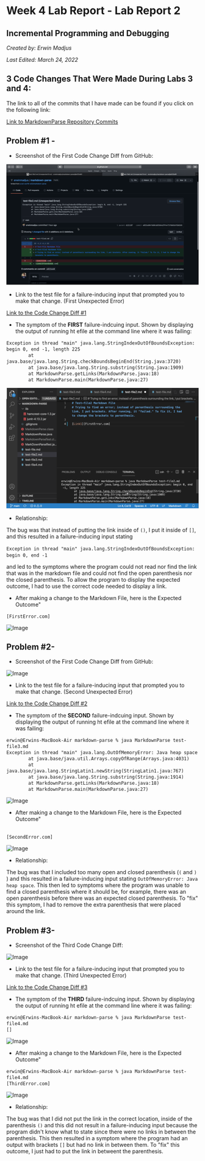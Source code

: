 # **Week 4 Lab Report - Lab Report 2**

## Incremental Programming and Debugging
*Created by: Erwin Madjus*

*Last Edited: March 24, 2022*

## 3 Code Changes That Were Made During Labs 3 and 4: 

The link to all of the commits that I have made can be found if you click on the following link: 

[Link to MarkdownParse Repository Commits](https://github.com/erwinmadjus/markdown-parse/commits/main)

## **Problem #1 -** 

* Screenshot of the First Code Change Diff from GitHub: 

![Image](FirstCodeDiff.png) 

* Link to the test file for a failure-inducing input that prompted you to make that change. (First Unexpected Error)

[Link to the Code Change Diff #1](https://github.com/erwinmadjus/markdown-parse/commit/a022a604fd60cb653d4e29fe471fb8e5a918d2d1)

* The symptom of the **FIRST** failure-indcuing input. Shown by displaying the output of running ht efile at the command line where it was failing:  

```
Exception in thread "main" java.lang.StringIndexOutOfBoundsException: begin 0, end -1, length 225
        at java.base/java.lang.String.checkBoundsBeginEnd(String.java:3720)
        at java.base/java.lang.String.substring(String.java:1909)
        at MarkdownParse.getLinks(MarkdownParse.java:18)
        at MarkdownParse.main(MarkdownParse.java:27)
```

![Image](FirstUnexpectedOutcome.png) 

* Relationship: 

The bug was that instead of putting the link inside of ```()```, I put it inside of ```[]```, and this resulted in a failure-inducing input stating 

```Exception in thread "main" java.lang.StringIndexOutOfBoundsException: begin 0, end -1``` 

and led to the symptoms where the program could not read nor find the link that was in the markdown file and could not find the open parenthesis nor the closed parenthesis. To allow the program to display the expected outcome, I had to use the correct code needed to display a link. 

* After making a change to the Markdown File, here is the Expected Outcome"

```
[FirstError.com]
```

![Image](FirstExpectedOutcome.png) 


## **Problem #2-**

* Screenshot of the First Code Change Diff from GitHub: 

![Image](SecondCodeDiff.png)  

* Link to the test file for a failure-inducing input that prompted you to make that change. (Second Unexpected Error)

[Link to the Code Change Diff #2](https://github.com/erwinmadjus/markdown-parse/commit/2092412590b34f7bb0359098dc35f653d52e3569)

* The symptom of the **SECOND** failure-indcuing input. Shown by displaying the output of running ht efile at the command line where it was failing:  


```
erwin@Erwins-MacBook-Air markdown-parse % java MarkdownParse test-file3.md
Exception in thread "main" java.lang.OutOfMemoryError: Java heap space
        at java.base/java.util.Arrays.copyOfRange(Arrays.java:4031)
        at java.base/java.lang.StringLatin1.newString(StringLatin1.java:767)
        at java.base/java.lang.String.substring(String.java:1914)
        at MarkdownParse.getLinks(MarkdownParse.java:18)
        at MarkdownParse.main(MarkdownParse.java:27)
```

![Image](SecondUnexpectedOutcome.png)

* After making a change to the Markdown File, here is the Expected Outcome"

```

[SecondError.com]

```

![Image](SecondExpectedOutcome.png)  


* Relationship: 

The bug was that I included too many open and closed parenthesis (```(``` and ```)``` ) and this resulted in a failure-inducing input stating ```OutOfMemoryError: Java heap space```. This then led to symptoms where the program was unable to find a closed parenthesis where it should be, for example, there was an open parenthesis before there was an expected closed parenthesis. To "fix" this symptom, I had to remove the extra parenthesis that were placed around the link.  


## **Problem #3-**

* Screenshot of the Third Code Change Diff:

![Image](ThirdCodeChangeDiff.png) 

* Link to the test file for a failure-inducing input that prompted you to make that change. (Third Unexpected Error)

[Link to the Code Change Diff #3](https://github.com/erwinmadjus/markdown-parse/commit/0918fa9aed27564a45e67b080e6f0c9aa2799f3f)

* The symptom of the **THIRD** failure-indcuing input. Shown by displaying the output of running ht efile at the command line where it was failing:  

```
erwin@Erwins-MacBook-Air markdown-parse % java MarkdownParse test-file4.md
[]
```

![Image](ThirdUnexpectedOutcome.png) 

* After making a change to the Markdown File, here is the Expected Outcome"

```
erwin@Erwins-MacBook-Air markdown-parse % java MarkdownParse test-file4.md
[ThirdError.com]
```

![Image](ThirdExpectedOutcome.png)  


* Relationship:  

The bug was that I did not put the link in the correct location, inside of the parenthesis ```()``` and this did not result in a failure-inducing input because the program didn't know what to state since there were no links in between the parenthesis. This then resulted in a symptom where the program had an output with brackets ```[]``` but had no link in between them. To "fix" this outcome, I just had to put the link in betweent the parenthesis. 


